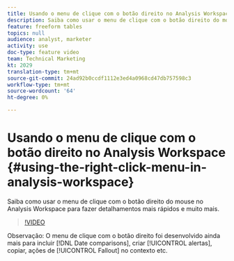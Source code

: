 ```yaml
---
title: Usando o menu de clique com o botão direito no Analysis Workspace
description: Saiba como usar o menu de clique com o botão direito do mouse no Analysis Workspace para fazer detalhamentos mais rápidos e muito mais.
feature: freeform tables
topics: null
audience: analyst, marketer
activity: use
doc-type: feature video
team: Technical Marketing
kt: 2029
translation-type: tm+mt
source-git-commit: 24ad92b0ccdf1112e3ed4a0968cd47db757598c3
workflow-type: tm+mt
source-wordcount: '64'
ht-degree: 0%

---
```



# Usando o menu de clique com o botão direito no Analysis Workspace {#using-the-right-click-menu-in-analysis-workspace}

Saiba como usar o menu de clique com o botão direito do mouse no Analysis Workspace para fazer detalhamentos mais rápidos e muito mais.

>[!VIDEO](https://video.tv.adobe.com/v/23981/?quality=12)

Observação: O menu de clique com o botão direito foi desenvolvido ainda mais para incluir [!DNL Date comparisons], criar [!UICONTROL alertas], copiar, ações de [!UICONTROL Fallout] no contexto etc.
